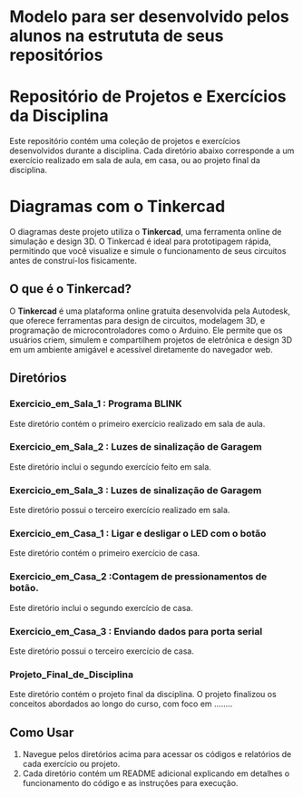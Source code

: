 # Modelo para ser desenvolvido pelos alunos na estrututa de seus repositórios

# Repositório de Projetos e Exercícios da Disciplina

Este repositório contém uma coleção de projetos e exercícios desenvolvidos durante a disciplina. Cada diretório abaixo corresponde a um exercício realizado em sala de aula, em casa, ou ao projeto final da disciplina.

# Diagramas com o  Tinkercad

O diagramas deste  projeto utiliza o **Tinkercad**, uma ferramenta online de simulação e design 3D.  O Tinkercad é ideal para prototipagem rápida, permitindo que você visualize e simule o funcionamento de seus circuitos antes de construí-los fisicamente.

## O que é o Tinkercad?

O **Tinkercad** é uma plataforma online gratuita desenvolvida pela Autodesk, que oferece ferramentas para design de circuitos, modelagem 3D, e programação de microcontroladores como o Arduino. Ele permite que os usuários criem, simulem e compartilhem projetos de eletrônica e design 3D em um ambiente amigável e acessível diretamente do navegador web.

## Diretórios

### Exercicio_em_Sala_1 : Programa BLINK
Este diretório contém o primeiro exercício realizado em sala de aula. 

### Exercicio_em_Sala_2 : Luzes de sinalização de Garagem
Este diretório inclui o segundo exercício feito em sala. 

### Exercicio_em_Sala_3 : Luzes de sinalização de Garagem

Este diretório possui o terceiro exercício realizado em sala.

### Exercicio_em_Casa_1 : Ligar e desligar o LED com o botão

Este diretório contém o primeiro exercício de casa. 

### Exercicio_em_Casa_2 :Contagem de pressionamentos de botão.

Este diretório inclui o segundo exercício de casa.

### Exercicio_em_Casa_3 : Enviando dados para porta serial 

Este diretório possui o terceiro exercício de casa.

### Projeto_Final_de_Disciplina
Este diretório contém o projeto final da disciplina. O projeto finalizou os conceitos abordados ao longo do curso, com foco em ........

## Como Usar

1. Navegue pelos diretórios acima para acessar os códigos e relatórios de cada exercício ou projeto.
2. Cada diretório contém um README adicional  explicando em detalhes o funcionamento do código e as instruções para execução.

